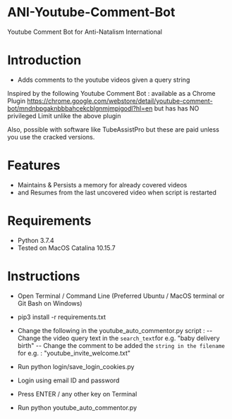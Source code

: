 # ANI-Youtube-Comment-Bot
Youtube Comment Bot for Anti-Natalism International 

# Introduction

- Adds comments to the youtube videos given a query string

Inspired by the following Youtube Comment Bot : available as a Chrome Plugin
https://chrome.google.com/webstore/detail/youtube-comment-bot/mndnbpgaknbbbahcekcblgnmjmpjgodl?hl=en
but has has NO privileged Limit unlike the above plugin

Also, possible with software like TubeAssistPro but these are paid unless you use the cracked versions.

# Features

- Maintains & Persists a memory for already covered videos
- and Resumes from the last uncovered video when script is restarted

# Requirements

- Python 3.7.4
- Tested on MacOS Catalina 10.15.7

# Instructions

- Open Terminal / Command Line (Preferred Ubuntu / MacOS terminal or Git Bash on Windows)
- pip3 install -r requirements.txt
- Change the following in the youtube_auto_commentor.py script :
	-- Change the video query text in the `search_text`for e.g. "baby delivery birth"
	-- Change the comment to be added the `string in the filename` for e.g. : "youtube_invite_welcome.txt"

- Run python login/save_login_cookies.py 
- Login using email ID and password
- Press ENTER / any other key on Terminal
- Run python youtube_auto_commentor.py 


